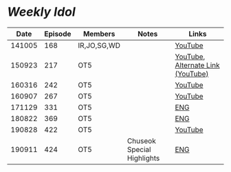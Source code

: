 # _Weekly Idol_

| Date   | Episode | Members     | Notes                      | Links                                                                                               |
|--------|---------|-------------|----------------------------|-----------------------------------------------------------------------------------------------------|
| 141005 | 168     | IR,JO,SG,WD |                            | [YouTube](https://youtu.be/jbcs8YbcUMo)                                                             |
| 150923 | 217     | OT5         |                            | [YouTube](https://youtu.be/4dPBlYKDKmo), [Alternate Link \(YouTube\)](https://youtu.be/00ijFRUIJ14) |
| 160316 | 242     | OT5         |                            | [YouTube](https://youtu.be/BQhHewjZ9Tc)                                                             |
| 160907 | 267     | OT5         |                            | [YouTube](https://youtu.be/gG_JFfHLcPU)                                                             |
| 171129 | 331     | OT5         |                            | [ENG](https://revelupsubs.com/2017/11/29/eng-171129-red-velvet-weekly-idol/)                        |
| 180822 | 369     | OT5         |                            | [ENG](http://kshow123.net/show/weekly-idol/episode-369.html)                                        |
| 190828 | 422     | OT5         |                            | [YouTube](https://youtu.be/u58fcyHXRFs)                                                             |
| 190911 | 424     | OT5         | Chuseok Special Highlights | [ENG](http://kshow123.net/show/weekly-idol/episode-424.html)                                        |